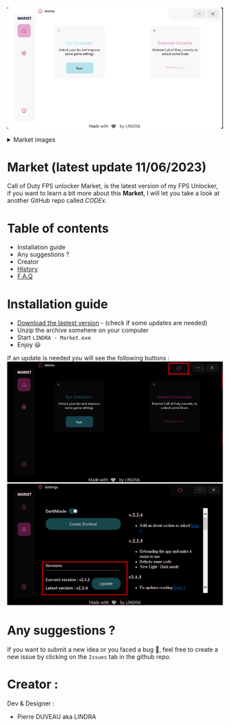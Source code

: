 ![](./_images/HomeLight.png)

<details>
<summary>Market images</summary>
<img src="./_images/Settings.png" name="fog&dof"/>
</details>


# Market (latest update 11/06/2023)
Call of Duty FPS unlocker Market, is the latest version of my FPS Unlocker, if you want to learn a bit more about this **Market**, I will let you take a look at another GitHub repo called *CODEx*.

# Table of contents
- Installation guide
- Any suggestions ?
- Creator
- [History](https://github.com/PierroD/Market/blob/main/_readmes/History.md)
- [F.A.Q](https://github.com/PierroD/Market/blob/main/_readmes/FAQ.md)

# Installation guide

- [Download the lastest version](https://raw.githubusercontent.com/PierroD/Market/main/_updates/Market%20v2.3.6.zip) - (check if some updates are needed)
- Unzip the archive somehere on your computer
- Start `LINDRA - Market.exe`
- Enjoy :smiley:

If an update is needed you will see the following buttons :
![](./_images/Update1.png)
![](./_images/Update2.png)


# Any suggestions ?

If you want to submit a new idea or you faced a bug :bug:, feel free to create a new issue by clicking on the `Issues` tab in the github repo.

# Creator :
Dev & Designer :
 - Pierre DUVEAU aka LINDRA

